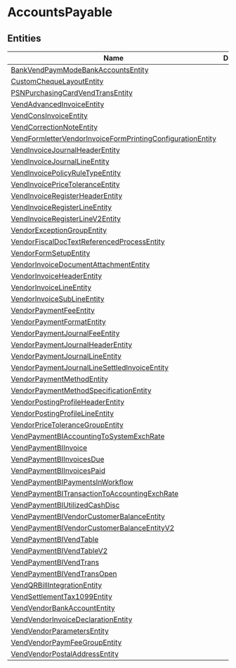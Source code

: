 
# AccountsPayable


## Entities

|Name|Description|
|---|---|
|[BankVendPaymModeBankAccountsEntity](BankVendPaymModeBankAccountsEntity.cdm.json)||
|[CustomChequeLayoutEntity](CustomChequeLayoutEntity.cdm.json)||
|[PSNPurchasingCardVendTransEntity](PSNPurchasingCardVendTransEntity.cdm.json)||
|[VendAdvancedInvoiceEntity](VendAdvancedInvoiceEntity.cdm.json)||
|[VendConsInvoiceEntity](VendConsInvoiceEntity.cdm.json)||
|[VendCorrectionNoteEntity](VendCorrectionNoteEntity.cdm.json)||
|[VendFormletterVendorInvoiceFormPrintingConfigurationEntity](VendFormletterVendorInvoiceFormPrintingConfigurationEntity.cdm.json)||
|[VendInvoiceJournalHeaderEntity](VendInvoiceJournalHeaderEntity.cdm.json)||
|[VendInvoiceJournalLineEntity](VendInvoiceJournalLineEntity.cdm.json)||
|[VendInvoicePolicyRuleTypeEntity](VendInvoicePolicyRuleTypeEntity.cdm.json)||
|[VendInvoicePriceToleranceEntity](VendInvoicePriceToleranceEntity.cdm.json)||
|[VendInvoiceRegisterHeaderEntity](VendInvoiceRegisterHeaderEntity.cdm.json)||
|[VendInvoiceRegisterLineEntity](VendInvoiceRegisterLineEntity.cdm.json)||
|[VendInvoiceRegisterLineV2Entity](VendInvoiceRegisterLineV2Entity.cdm.json)||
|[VendorExceptionGroupEntity](VendorExceptionGroupEntity.cdm.json)||
|[VendorFiscalDocTextReferencedProcessEntity](VendorFiscalDocTextReferencedProcessEntity.cdm.json)||
|[VendorFormSetupEntity](VendorFormSetupEntity.cdm.json)||
|[VendorInvoiceDocumentAttachmentEntity](VendorInvoiceDocumentAttachmentEntity.cdm.json)||
|[VendorInvoiceHeaderEntity](VendorInvoiceHeaderEntity.cdm.json)||
|[VendorInvoiceLineEntity](VendorInvoiceLineEntity.cdm.json)||
|[VendorInvoiceSubLineEntity](VendorInvoiceSubLineEntity.cdm.json)||
|[VendorPaymentFeeEntity](VendorPaymentFeeEntity.cdm.json)||
|[VendorPaymentFormatEntity](VendorPaymentFormatEntity.cdm.json)||
|[VendorPaymentJournalFeeEntity](VendorPaymentJournalFeeEntity.cdm.json)||
|[VendorPaymentJournalHeaderEntity](VendorPaymentJournalHeaderEntity.cdm.json)||
|[VendorPaymentJournalLineEntity](VendorPaymentJournalLineEntity.cdm.json)||
|[VendorPaymentJournalLineSettledInvoiceEntity](VendorPaymentJournalLineSettledInvoiceEntity.cdm.json)||
|[VendorPaymentMethodEntity](VendorPaymentMethodEntity.cdm.json)||
|[VendorPaymentMethodSpecificationEntity](VendorPaymentMethodSpecificationEntity.cdm.json)||
|[VendorPostingProfileHeaderEntity](VendorPostingProfileHeaderEntity.cdm.json)||
|[VendorPostingProfileLineEntity](VendorPostingProfileLineEntity.cdm.json)||
|[VendorPriceToleranceGroupEntity](VendorPriceToleranceGroupEntity.cdm.json)||
|[VendPaymentBIAccountingToSystemExchRate](VendPaymentBIAccountingToSystemExchRate.cdm.json)||
|[VendPaymentBIInvoice](VendPaymentBIInvoice.cdm.json)||
|[VendPaymentBIInvoicesDue](VendPaymentBIInvoicesDue.cdm.json)||
|[VendPaymentBIInvoicesPaid](VendPaymentBIInvoicesPaid.cdm.json)||
|[VendPaymentBIPaymentsInWorkflow](VendPaymentBIPaymentsInWorkflow.cdm.json)||
|[VendPaymentBITransactionToAccountingExchRate](VendPaymentBITransactionToAccountingExchRate.cdm.json)||
|[VendPaymentBIUtilizedCashDisc](VendPaymentBIUtilizedCashDisc.cdm.json)||
|[VendPaymentBIVendorCustomerBalanceEntity](VendPaymentBIVendorCustomerBalanceEntity.cdm.json)||
|[VendPaymentBIVendorCustomerBalanceEntityV2](VendPaymentBIVendorCustomerBalanceEntityV2.cdm.json)||
|[VendPaymentBIVendTable](VendPaymentBIVendTable.cdm.json)||
|[VendPaymentBIVendTableV2](VendPaymentBIVendTableV2.cdm.json)||
|[VendPaymentBIVendTrans](VendPaymentBIVendTrans.cdm.json)||
|[VendPaymentBIVendTransOpen](VendPaymentBIVendTransOpen.cdm.json)||
|[VendQRBillIntegrationEntity](VendQRBillIntegrationEntity.cdm.json)||
|[VendSettlementTax1099Entity](VendSettlementTax1099Entity.cdm.json)||
|[VendVendorBankAccountEntity](VendVendorBankAccountEntity.cdm.json)||
|[VendVendorInvoiceDeclarationEntity](VendVendorInvoiceDeclarationEntity.cdm.json)||
|[VendVendorParametersEntity](VendVendorParametersEntity.cdm.json)||
|[VendVendorPaymFeeGroupEntity](VendVendorPaymFeeGroupEntity.cdm.json)||
|[VendVendorPostalAddressEntity](VendVendorPostalAddressEntity.cdm.json)||
